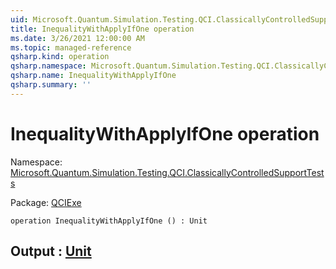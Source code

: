 ```yaml
---
uid: Microsoft.Quantum.Simulation.Testing.QCI.ClassicallyControlledSupportTests.InequalityWithApplyIfOne
title: InequalityWithApplyIfOne operation
ms.date: 3/26/2021 12:00:00 AM
ms.topic: managed-reference
qsharp.kind: operation
qsharp.namespace: Microsoft.Quantum.Simulation.Testing.QCI.ClassicallyControlledSupportTests
qsharp.name: InequalityWithApplyIfOne
qsharp.summary: ''
---
```


# InequalityWithApplyIfOne operation

Namespace: [Microsoft.Quantum.Simulation.Testing.QCI.ClassicallyControlledSupportTests](xref:Microsoft.Quantum.Simulation.Testing.QCI.ClassicallyControlledSupportTests)

Package: [QCIExe](https://nuget.org/packages/QCIExe)




```qsharp
operation InequalityWithApplyIfOne () : Unit
```


## Output : [Unit](xref:microsoft.quantum.lang-ref.unit)

